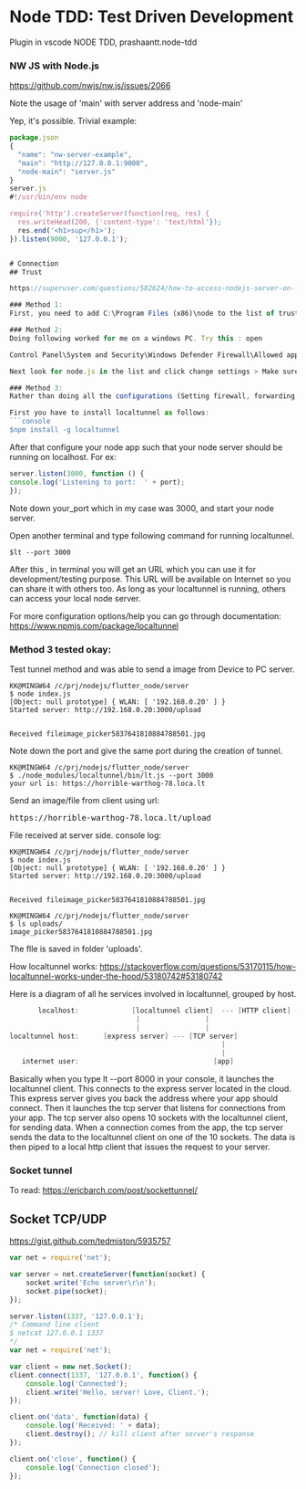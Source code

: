 
# Node TDD: Test Driven Development

Plugin in vscode NODE TDD, prashaantt.node-tdd

### NW JS with Node.js

https://github.com/nwjs/nw.js/issues/2066

Note the usage of 'main' with server address and 'node-main'


Yep, it's possible. Trivial example:

``` js
package.json
{
  "name": "nw-server-example",
  "main": "http://127.0.0.1:9000",
  "node-main": "server.js"
}
server.js
#!/usr/bin/env node

require('http').createServer(function(req, res) {
  res.writeHead(200, {'content-type': 'text/html'});
  res.end('<h1>sup</h1>');
}).listen(9000, '127.0.0.1');


# Connection
## Trust 

https://superuser.com/questions/582624/how-to-access-nodejs-server-on-lan

### Method 1: 
First, you need to add C:\Program Files (x86)\node to the list of trusted applications in your firewall.

### Method 2: 
Doing following worked for me on a windows PC. Try this : open

Control Panel\System and Security\Windows Defender Firewall\Allowed apps

Next look for node.js in the list and click change settings > Make sure private access is checked and then click ok.

### Method 3:
Rather than doing all the configurations (Setting firewall, forwarding port etc) I used localtunnel which is an utility for exposing local node server over Internet. You can use it for development,testing,sharing purpose, just don't use it for production.

First you have to install localtunnel as follows:
```console
$npm install -g localtunnel
```
After that configure your node app such that your node server should be running on localhost. For ex:
```javascript
server.listen(3000, function () {
console.log('Listening to port:  ' + port);
});
```
Note down your_port which in my case was 3000, and start your node server.

Open another terminal and type following command for running localtunnel.

```console
$lt --port 3000
```
After this , in terminal you will get an URL which you can use it for development/testing purpose. This URL will be available on Internet so you can share it with others too. As long as your localtunnel is running, others can access your local node server.

For more configuration options/help you can go through documentation: https://www.npmjs.com/package/localtunnel

### Method 3 tested okay:
Test tunnel method and was able to send a image from Device to PC server.

```console
KK@MINGW64 /c/prj/nodejs/flutter_node/server
$ node index.js
[Object: null prototype] { WLAN: [ '192.168.0.20' ] }
Started server: http://192.168.0.20:3000/upload


Received fileimage_picker5837641810884788501.jpg
```
Note down the port and give the same port during the creation of tunnel.

```console
KK@MINGW64 /c/prj/nodejs/flutter_node/server
$ ./node_modules/localtunnel/bin/lt.js --port 3000
your url is: https://horrible-warthog-78.loca.lt
```

Send an image/file from client using url:
<pre>
https://horrible-warthog-78.loca.lt/upload
</pre>

File received at server side. console log:

```console
KK@MINGW64 /c/prj/nodejs/flutter_node/server
$ node index.js
[Object: null prototype] { WLAN: [ '192.168.0.20' ] }
Started server: http://192.168.0.20:3000/upload


Received fileimage_picker5837641810884788501.jpg
```

```Console
KK@MINGW64 /c/prj/nodejs/flutter_node/server
$ ls uploads/
image_picker5837641810884788501.jpg
```
The flle is saved in folder 'uploads'.

How localtunnel works: https://stackoverflow.com/questions/53170115/how-localtunnel-works-under-the-hood/53180742#53180742

Here is a diagram of all he services involved in localtunnel, grouped by host.
```java
       localhost:             [localtunnel client]  --- [HTTP client] --- [your server]
                               |                |  
                               |                | 
localtunnel host:      [express server] --- [TCP server]
                                                    |
                                                    |
   internet user:                                 [app]
```  
Basically when you type lt --port 8000 in your console, it launches the localtunnel client. This connects to the express server located in the cloud. This express server gives you back the address where your app should connect. Then it launches the tcp server that listens for connections from your app. The tcp server also opens 10 sockets with the localtunnel client, for sending data. When a connection comes from the app, the tcp server sends the data to the localtunnel client on one of the 10 sockets. The data is then piped to a local http client that issues the request to your server.

### Socket tunnel

To read: https://ericbarch.com/post/sockettunnel/

## Socket TCP/UDP

https://gist.github.com/tedmiston/5935757

```js
var net = require('net');

var server = net.createServer(function(socket) {
	socket.write('Echo server\r\n');
	socket.pipe(socket);
});

server.listen(1337, '127.0.0.1');
/* Command line client
$ netcat 127.0.0.1 1337
*/
var net = require('net');

var client = new net.Socket();
client.connect(1337, '127.0.0.1', function() {
	console.log('Connected');
	client.write('Hello, server! Love, Client.');
});

client.on('data', function(data) {
	console.log('Received: ' + data);
	client.destroy(); // kill client after server's response
});

client.on('close', function() {
	console.log('Connection closed');
});

```
